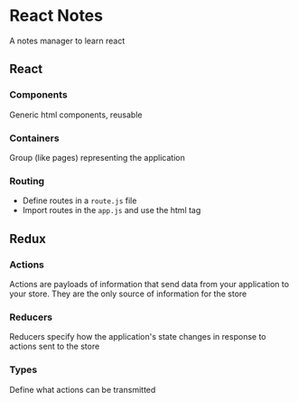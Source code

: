 # React Notes
A notes manager to learn react

## React
  ### Components
  Generic html components, reusable

  ### Containers
  Group (like pages) representing the application

  ### Routing
 - Define routes in a ```route.js``` file
 - Import routes in the ```app.js``` and use the html tag


## Redux
 ### Actions
 Actions are payloads of information that send data from your application to your store. They are the only source of information for the store

 ### Reducers
 Reducers specify how the application's state changes in response to actions sent to the store

 ### Types
 Define what actions can be transmitted

 
 